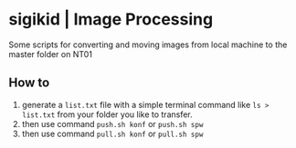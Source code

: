 # sigikid | Image Processing

Some scripts for converting and moving images from local machine to the master folder on NT01

## How to

1. generate a `list.txt` file with a simple terminal command like `ls > list.txt` from your folder you like to transfer.
2. then use command `push.sh konf` or `push.sh spw`
3. then use command `pull.sh konf` or `pull.sh spw`